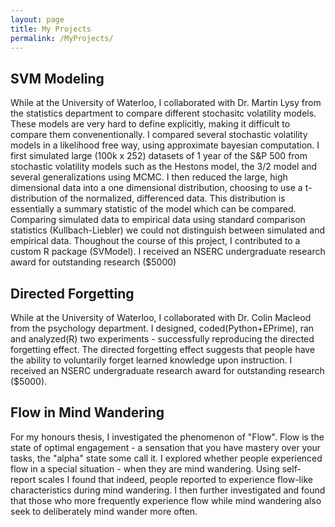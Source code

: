 ```yaml
---
layout: page
title: My Projects
permalink: /MyProjects/
---
```


  <h2>SVM Modeling</h2>
  While at the University of Waterloo, I collaborated with Dr. Martin Lysy from the statistics department to compare different stochasitc volatility models. These models are very hard to define explicitly, making it difficult to compare them convenentionally. I compared several stochastic volatility models in a likelihood free way, using approximate bayesian computation.  I first simulated large (100k x 252) datasets of 1 year of the S&P 500 from stochastic volatility models such as the Hestons model, the 3/2 model and several generalizations using MCMC. I then reduced the large, high dimensional data into a one dimensional distribution, choosing to use a t-distribution of the normalized, differenced data. This distribution is essentially a summary statistic of the model which can be compared. Comparing simulated data to empirical data using standard comparison statistics (Kullbach-Liebler) we could not distinguish between simulated and empirical data. Thoughout the course of this project, I contributed to a custom R package (SVModel). I received an NSERC undergraduate research award for outstanding research ($5000)
  
  <h2>Directed Forgetting</h2>
  While at the University of Waterloo, I collaborated with Dr. Colin Macleod from the psychology department.
  I designed, coded(Python+EPrime), ran and analyzed(R) two experiments - successfully reproducing the directed forgetting effect. The directed forgetting effect suggests that people have the ability to voluntarily forget learned knowledge upon instruction. I received an NSERC undergraduate research award for outstanding research ($5000).
  
  <h2>Flow in Mind Wandering</h2>
  For my honours thesis, I investigated the phenomenon of "Flow". Flow is the state of optimal engagement - a sensation that you have mastery over your tasks, the "alpha" state some call it. 
  I explored whether people experienced flow in a special situation - when they are mind wandering. Using self-report scales I found that indeed, people reported to experience flow-like characteristics during mind wandering. I then further investigated and found that those who more frequently experience flow while mind wandering also seek to deliberately mind wander more often.
